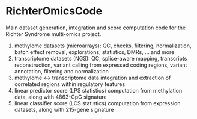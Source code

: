 # RichterOmicsCode
Main dataset generation, integration and score computation code for the Richter Syndrome multi-omics project.

1) methylome datasets (microarrays): QC, checks, filtering, normalization, batch effect removal, explorations, statistics, DMRs, ... and more
2) transcriptome datasets (NGS): QC, splice-aware mapping, transcripts reconstruction, variant calling from expressed coding regions, variant annotation, filtering and normalization
3) methylome <-> transcriptome data integration and extraction of correlated regions within regulatory features
4) linear predictor score (LPS statistics) computation from methylation data, along with 4863-CpG signature
5) linear classifier score (LCS statistics) computation from expression datasets, along with 215-gene signature
